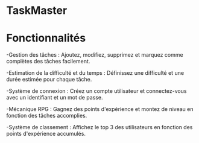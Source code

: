 # TaskMaster
# Fonctionnalités

-Gestion des tâches : Ajoutez, modifiez, supprimez et marquez comme complètes des tâches facilement.

-Estimation de la difficulté et du temps : Définissez une difficulté et une durée estimée pour chaque tâche.

-Système de connexion : Créez un compte utilisateur et connectez-vous avec un identifiant et un mot de passe.

-Mécanique RPG : Gagnez des points d'expérience et montez de niveau en fonction des tâches accomplies.

-Système de classement : Affichez le top 3 des utilisateurs en fonction des points d'expérience accumulés.
